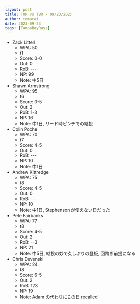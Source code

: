 ```yaml
---
layout: post
title: TOR vs TBR - 09/23/2023
author: tomarai
date: 2023-09-23
tags: [TampaBayRays]
---
```


* Zack Littell
	- WPA: 50
	- t1
	- Score: 0-0
	- Out: 0
	- RoB: ---
	- NP: 99
	- Note: 中5日
* Shawn Armstrong
	- WPA: 95
	- t6
	- Score: 0-5
	- Out: 2
	- RoB: 1-3
	- NP: 16
	- Note: 中1日, リード時ピンチでの継投
* Colin Poche
	- WPA: 70
	- t7
	- Score: 4-5
	- Out: 0
	- RoB: ---
	- NP: 10
	- Note: 中1日
* Andrew Kittredge
	- WPA: 75
	- t8
	- Score: 4-5
	- Out: 0
	- RoB: ---
	- NP: 10
	- Note: 中1日, Stephenson が使えない日だった
* Pete Fairbanks
	- WPA: 77
	- t8
	- Score: 4-5
	- Out: 2
	- RoB: --3
	- NP: 21
	- Note: 中5日, 継投の妙で久しぶりの登板, 回跨ぎ前提になる
* Chris Devenski
	- WPA: 24
	- t8
	- Score: 6-5
	- Out: 2
	- RoB: 123
	- NP: 19
	- Note: Adam の代わりにこの日 recalled

